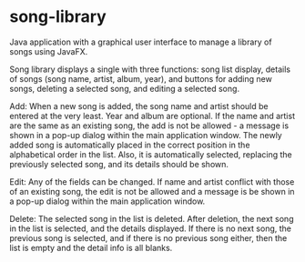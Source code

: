 # song-library
Java application with a graphical user interface to manage a library of songs using JavaFX. 

Song library displays a single with three functions: song list display, details of songs (song name, artist, album, year), and buttons for adding new songs, deleting a selected song, and editing a selected song.

Add: When a new song is added, the song name and artist should be entered at the very least. Year and album are optional. If the name and artist are the same as an existing song, the add is not be allowed - a message is shown in a pop-up dialog within the main application window. The newly added song is automatically placed in the correct position in the alphabetical order in the list. Also, it is automatically selected, replacing the previously selected song, and its details should be shown.

Edit: Any of the fields can be changed. If name and artist conflict with those of an existing song, the edit is not be allowed and a message is be shown in a pop-up dialog within the main application window.

Delete: The selected song in the list is deleted. After deletion, the next song in the list is selected, and the details displayed. If there is no next song, the previous song is selected, and if there is no previous song either, then the list is empty and the detail info is all blanks. 

